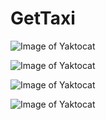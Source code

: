 # GetTaxi


![Image of Yaktocat](https://github.com/oshrit2019/GetTaxi/blob/main/1.jpeg)

![Image of Yaktocat](https://github.com/oshrit2019/GetTaxi/blob/main/2.jpeg)

![Image of Yaktocat](https://github.com/oshrit2019/GetTaxi/blob/main/3.jpeg)

![Image of Yaktocat](https://github.com/oshrit2019/GetTaxi/blob/main/4.jpeg)
